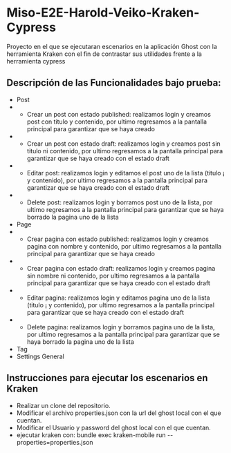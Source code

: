 # Miso-E2E-Harold-Veiko-Kraken-Cypress
Proyecto en el que se ejecutaran escenarios en la aplicación Ghost con la herramienta Kraken con el fin de contrastar sus utilidades frente a la herramienta cypress


## Descripción de las Funcionalidades bajo prueba:

- Post
- - Crear un post con estado published: realizamos login y creamos post con titulo y contenido, por ultimo regresamos a la pantalla principal para garantizar que se haya creado
- - Crear un post con estado draft: realizamos login y creamos post sin titulo ni contenido, por ultimo regresamos a la pantalla principal para garantizar que se haya creado  con el estado draft
- - Editar post: realizamos login y editamos el post uno de la lista (titulo ¡ y contenido), por ultimo regresamos a la pantalla principal para garantizar que se haya creado  con el estado draft
- - Delete post: realizamos login y borramos post uno de la lista, por ultimo regresamos a la pantalla principal para garantizar que se haya borrado la pagina uno de la lista
- Page
- - Crear pagina con estado published: realizamos login y creamos pagina con nombre y contenido, por ultimo regresamos a la pantalla principal para garantizar que se haya creado
- - Crear pagina con estado draft: realizamos login y creamos pagina sin nombre ni contenido, por ultimo regresamos a la pantalla principal para garantizar que se haya creado  con el estado draft
- - Editar pagina: realizamos login y editamos pagina uno de la lista (titulo ¡ y contenido), por ultimo regresamos a la pantalla principal para garantizar que se haya creado  con el estado draft
- - Delete pagina: realizamos login y borramos pagina uno de la lista, por ultimo regresamos a la pantalla principal para garantizar que se haya borrado la pagina uno de la lista
- Tag
- Settings General


## Instrucciones para ejecutar los escenarios en Kraken
- Realizar un clone del repositorio.
- Modificar el archivo properties.json con la url del ghost local con el que cuentan.
- Modificar el Usuario y password del ghost local con el que cuentan.
- ejecutar kraken con: bundle exec kraken-mobile run --properties=properties.json

